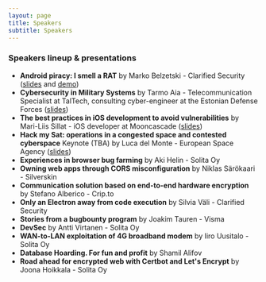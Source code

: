 ```yaml
---
layout: page
title: Speakers
subtitle: Speakers
---
```


### Speakers lineup & presentations

<ul>
    <li><b>Android piracy: I smell a RAT</b> by Marko Belzetski - Clarified Security (<a href="https://drive.google.com/file/d/1ipZZLkjpR1TcGgv3WTQgA-z2ZvILQA4l/view?usp=sharing">slides</a> and <a href="https://drive.google.com/file/d/1TAU2QOF9MRoUmK7IgXlM7upmpYjd8mr2/view?usp=sharing">demo</a>)</li>
    <li><b>Cybersecurity in Military Systems</b> by Tarmo Aia - Telecommunication Specialist at TalTech, consulting cyber-engineer at the Estonian Defense Forces (<a href="https://drive.google.com/file/d/1DF_7-uN1vY8p4mhG1jR5hIV1q9TI9s1t/view?usp=sharing">slides</a>)</li>
    <li><b>The best practices in iOS development to avoid vulnerabilities</b> by Mari-Liis Sillat - iOS developer at Mooncascade (<a href="https://drive.google.com/file/d/1LLgfun_qII5uk1WHbgyCnaOPeAiqb54-/view?usp=sharing">slides</a>)</li>
    <li><b>Hack my Sat: operations in a congested space and contested cyberspace</b> Keynote (TBA) by Luca del Monte - European Space Agency (<a href="https://drive.google.com/file/d/1DmmlauY1HckBXN2FsM919IJnNitjSgpo/view?usp=sharing">slides</a>)</li>
    <li><b>Experiences in browser bug farming</b> by Aki Helin - Solita Oy</li>
    <li><b>Owning web apps through CORS misconfiguration</b> by Niklas Särökaari - Silverskin</li>
    <li><b>Communication solution based on end-to-end hardware encryption</b> by Stefano Alberico - Crip.to</li>
    <li><b>Only an Electron away from code execution</b> by Silvia Väli - Clarified Security</li>
    <li><b>Stories from a bugbounty program</b> by Joakim Tauren - Visma</li>
    <li><b>DevSec</b> by Antti Virtanen - Solita Oy</li>
    <li><b>WAN-to-LAN exploitation of 4G broadband modem</b> by Iiro Uusitalo - Solita Oy</li>
    <li><b>Database Hoarding. For fun and profit</b> by Shamil Alifov</li>
    <li><b>Road ahead for encrypted web with Certbot and Let's Encrypt</b> by Joona Hoikkala - Solita Oy</li>
</ul>
